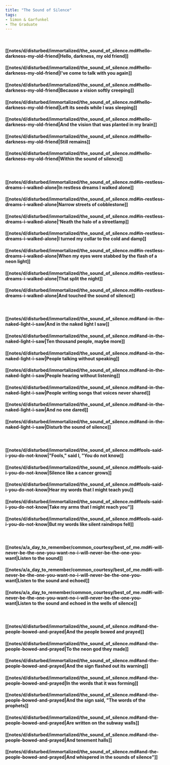 ```yaml
---
title: "The Sound of Silence"
tags:
- Simon & Garfunkel
- The Graduate
---
```

&nbsp;
#### [[notes/d/disturbed/immortalized/the_sound_of_silence.md#hello-darkness-my-old-friend|Hello, darkness, my old friend]]
#### [[notes/d/disturbed/immortalized/the_sound_of_silence.md#hello-darkness-my-old-friend|I've come to talk with you again]]
#### [[notes/d/disturbed/immortalized/the_sound_of_silence.md#hello-darkness-my-old-friend|Because a vision softly creeping]]
#### [[notes/d/disturbed/immortalized/the_sound_of_silence.md#hello-darkness-my-old-friend|Left its seeds while I was sleeping]]
#### [[notes/d/disturbed/immortalized/the_sound_of_silence.md#hello-darkness-my-old-friend|And the vision that was planted in my brain]]
#### [[notes/d/disturbed/immortalized/the_sound_of_silence.md#hello-darkness-my-old-friend|Still remains]]
#### [[notes/d/disturbed/immortalized/the_sound_of_silence.md#hello-darkness-my-old-friend|Within the sound of silence]]
&nbsp;
#### [[notes/d/disturbed/immortalized/the_sound_of_silence.md#in-restless-dreams-i-walked-alone|In restless dreams I walked alone]]
#### [[notes/d/disturbed/immortalized/the_sound_of_silence.md#in-restless-dreams-i-walked-alone|Narrow streets of cobblestone]]
#### [[notes/d/disturbed/immortalized/the_sound_of_silence.md#in-restless-dreams-i-walked-alone|'Neath the halo of a streetlamp]]
#### [[notes/d/disturbed/immortalized/the_sound_of_silence.md#in-restless-dreams-i-walked-alone|I turned my collar to the cold and damp]]
#### [[notes/d/disturbed/immortalized/the_sound_of_silence.md#in-restless-dreams-i-walked-alone|When my eyes were stabbed by the flash of a neon light]]
#### [[notes/d/disturbed/immortalized/the_sound_of_silence.md#in-restless-dreams-i-walked-alone|That split the night]]
#### [[notes/d/disturbed/immortalized/the_sound_of_silence.md#in-restless-dreams-i-walked-alone|And touched the sound of silence]]
&nbsp;
#### [[notes/d/disturbed/immortalized/the_sound_of_silence.md#and-in-the-naked-light-i-saw|And in the naked light I saw]]
#### [[notes/d/disturbed/immortalized/the_sound_of_silence.md#and-in-the-naked-light-i-saw|Ten thousand people, maybe more]]
#### [[notes/d/disturbed/immortalized/the_sound_of_silence.md#and-in-the-naked-light-i-saw|People talking without speaking]]
#### [[notes/d/disturbed/immortalized/the_sound_of_silence.md#and-in-the-naked-light-i-saw|People hearing without listening]]
#### [[notes/d/disturbed/immortalized/the_sound_of_silence.md#and-in-the-naked-light-i-saw|People writing songs that voices never shared]]
#### [[notes/d/disturbed/immortalized/the_sound_of_silence.md#and-in-the-naked-light-i-saw|And no one dared]]
#### [[notes/d/disturbed/immortalized/the_sound_of_silence.md#and-in-the-naked-light-i-saw|Disturb the sound of silence]]
&nbsp;
#### [[notes/d/disturbed/immortalized/the_sound_of_silence.md#fools-said-i-you-do-not-know|"Fools," said I, "You do not know]]
#### [[notes/d/disturbed/immortalized/the_sound_of_silence.md#fools-said-i-you-do-not-know|Silence like a cancer grows]]
#### [[notes/d/disturbed/immortalized/the_sound_of_silence.md#fools-said-i-you-do-not-know|Hear my words that I might teach you]]
#### [[notes/d/disturbed/immortalized/the_sound_of_silence.md#fools-said-i-you-do-not-know|Take my arms that I might reach you"]]
#### [[notes/d/disturbed/immortalized/the_sound_of_silence.md#fools-said-i-you-do-not-know|But my words like silent raindrops fell]]
&nbsp;
#### [[notes/a/a_day_to_remember/common_courtesy/best_of_me.md#i-will-never-be-the-one-you-want-no-i-will-never-be-the-one-you-want|Listen to the sound]]
#### [[notes/a/a_day_to_remember/common_courtesy/best_of_me.md#i-will-never-be-the-one-you-want-no-i-will-never-be-the-one-you-want|Listen to the sound and echoed]]
#### [[notes/a/a_day_to_remember/common_courtesy/best_of_me.md#i-will-never-be-the-one-you-want-no-i-will-never-be-the-one-you-want|Listen to the sound and echoed in the wells of silence]]
&nbsp;
#### [[notes/d/disturbed/immortalized/the_sound_of_silence.md#and-the-people-bowed-and-prayed|And the people bowed and prayed]]
#### [[notes/d/disturbed/immortalized/the_sound_of_silence.md#and-the-people-bowed-and-prayed|To the neon god they made]]
#### [[notes/d/disturbed/immortalized/the_sound_of_silence.md#and-the-people-bowed-and-prayed|And the sign flashed out its warning]]
#### [[notes/d/disturbed/immortalized/the_sound_of_silence.md#and-the-people-bowed-and-prayed|In the words that it was forming]]
#### [[notes/d/disturbed/immortalized/the_sound_of_silence.md#and-the-people-bowed-and-prayed|And the sign said, "The words of the prophets]]
#### [[notes/d/disturbed/immortalized/the_sound_of_silence.md#and-the-people-bowed-and-prayed|Are written on the subway walls]]
#### [[notes/d/disturbed/immortalized/the_sound_of_silence.md#and-the-people-bowed-and-prayed|And tenement halls]]
#### [[notes/d/disturbed/immortalized/the_sound_of_silence.md#and-the-people-bowed-and-prayed|And whispered in the sounds of silence"]]
